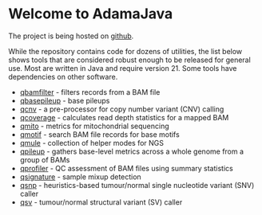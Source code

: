 # Welcome to AdamaJava

The project is being hosted on
[github](https://github.com/AdamaJava/adamajava).

While the repository contains code for dozens of utilities, the list below
shows tools that are considered robust enough to be released for general use.
Most are written in Java and require version 21. Some tools have dependencies
on other software.

* [qbamfilter](/qbamfilter/) - filters records from a BAM file
* [qbasepileup](/qbasepileup/) - base pileups
* [qcnv](/qcnv/) - a pre-processor for copy number variant (CNV) calling
* [qcoverage](/qcoverage/) - calculates read depth statistics for a mapped BAM
* [qmito](/qmito/) - metrics for mitochondrial sequencing
* [qmotif](/qmotif/) - search BAM file records for base motifs
* [qmule](/qmule/) - collection of helper modes for NGS
* [qpileup](/qpileup/) - gathers base-level metrics across a whole genome from a group of BAMs
* [qprofiler](/qprofiler/) - QC assessment of BAM files using summary statistics
* [qsignature](/qsignature/) - sample mixup detection
* [qsnp](/qsnp/) - heuristics-based tumour/normal single nucleotide variant (SNV) caller
* [qsv](/qsv/) - tumour/normal structural variant (SV) caller
